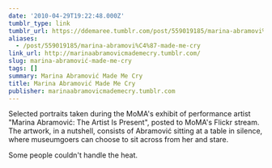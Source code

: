 ```yaml
---
date: '2010-04-29T19:22:48.000Z'
tumblr_type: link
tumblr_url: https://ddemaree.tumblr.com/post/559019185/marina-abramovi%C4%87-made-me-cry
aliases:
  - /post/559019185/marina-abramovi%C4%87-made-me-cry
link_url: http://marinaabramovicmademecry.tumblr.com/
slug: marina-abramović-made-me-cry
tags: []
summary: Marina Abramović Made Me Cry
title: Marina Abramović Made Me Cry
publisher: marinaabramovicmademecry.tumblr.com
---
```


Selected portraits taken during the MoMA's exhibit of performance artist "Marina Abramović: The Artist Is Present", posted to MoMA's Flickr stream. The artwork, in a nutshell, consists of Abramović sitting at a table in silence, where museumgoers can choose to sit across from her and stare.

Some people couldn't handle the heat.